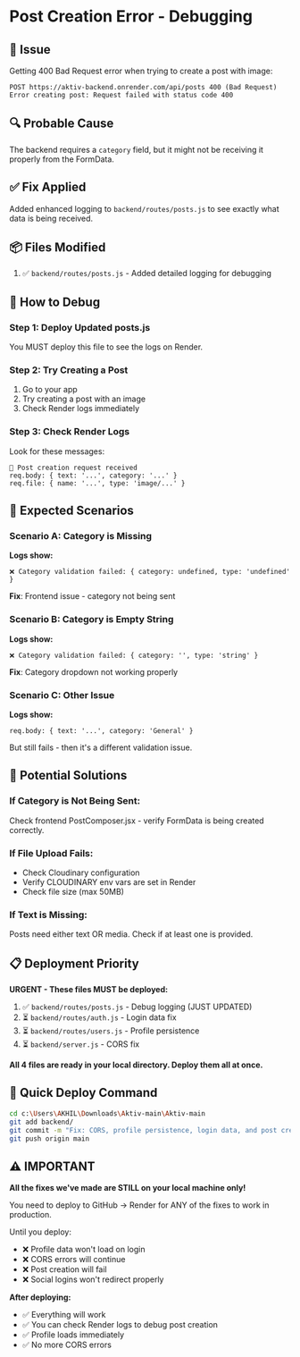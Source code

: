 # Post Creation Error - Debugging

## 🐛 Issue
Getting 400 Bad Request error when trying to create a post with image:
```
POST https://aktiv-backend.onrender.com/api/posts 400 (Bad Request)
Error creating post: Request failed with status code 400
```

## 🔍 Probable Cause
The backend requires a `category` field, but it might not be receiving it properly from the FormData.

## ✅ Fix Applied
Added enhanced logging to `backend/routes/posts.js` to see exactly what data is being received.

## 📦 Files Modified
1. ✅ `backend/routes/posts.js` - Added detailed logging for debugging

## 🧪 How to Debug

### Step 1: Deploy Updated posts.js
You MUST deploy this file to see the logs on Render.

### Step 2: Try Creating a Post
1. Go to your app
2. Try creating a post with an image
3. Check Render logs immediately

### Step 3: Check Render Logs
Look for these messages:
```
📝 Post creation request received
req.body: { text: '...', category: '...' }
req.file: { name: '...', type: 'image/...' }
```

## 🎯 Expected Scenarios

### Scenario A: Category is Missing
**Logs show:**
```
❌ Category validation failed: { category: undefined, type: 'undefined' }
```
**Fix**: Frontend issue - category not being sent

### Scenario B: Category is Empty String
**Logs show:**
```
❌ Category validation failed: { category: '', type: 'string' }
```
**Fix**: Category dropdown not working properly

### Scenario C: Other Issue
**Logs show:**
```
req.body: { text: '...', category: 'General' }
```
But still fails - then it's a different validation issue.

## 🔧 Potential Solutions

### If Category is Not Being Sent:
Check frontend PostComposer.jsx - verify FormData is being created correctly.

### If File Upload Fails:
- Check Cloudinary configuration
- Verify CLOUDINARY env vars are set in Render
- Check file size (max 50MB)

### If Text is Missing:
Posts need either text OR media. Check if at least one is provided.

## 📋 Deployment Priority

**URGENT - These files MUST be deployed:**
1. ✅ `backend/routes/posts.js` - Debug logging (JUST UPDATED)
2. ⏳ `backend/routes/auth.js` - Login data fix
3. ⏳ `backend/routes/users.js` - Profile persistence
4. ⏳ `backend/server.js` - CORS fix

**All 4 files are ready in your local directory. Deploy them all at once.**

## 🚀 Quick Deploy Command

```bash
cd c:\Users\AKHIL\Downloads\Aktiv-main\Aktiv-main
git add backend/
git commit -m "Fix: CORS, profile persistence, login data, and post creation debugging"
git push origin main
```

## ⚠️ IMPORTANT
**All the fixes we've made are STILL on your local machine only!**

You need to deploy to GitHub → Render for ANY of the fixes to work in production.

Until you deploy:
- ❌ Profile data won't load on login
- ❌ CORS errors will continue
- ❌ Post creation will fail
- ❌ Social logins won't redirect properly

**After deploying:**
- ✅ Everything will work
- ✅ You can check Render logs to debug post creation
- ✅ Profile loads immediately
- ✅ No more CORS errors
